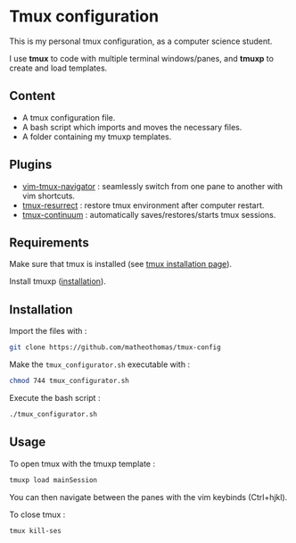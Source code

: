 # Tmux configuration

This is my personal tmux configuration, as a computer science student.

I use **tmux** to code with multiple terminal windows/panes, and **tmuxp** to create and load templates.

## Content
- A tmux configuration file.
- A bash script which imports and moves the necessary files.
- A folder containing my tmuxp templates.

## Plugins
- [vim-tmux-navigator](https://github.com/christoomey/vim-tmux-navigator) : seamlessly switch from one pane to another with vim shortcuts. 
- [tmux-resurrect](https://github.com/tmux-plugins/tmux-resurrect) : restore tmux environment after computer restart.
- [tmux-continuum](https://github.com/tmux-plugins/tmux-continuum) : automatically saves/restores/starts tmux sessions.

## Requirements
Make sure that tmux is installed (see [tmux installation page](https://github.com/tmux/tmux/wiki/Installing)).

Install tmuxp ([installation](https://github.com/tmux-python/tmuxp)).

## Installation

Import the files with :
```bash
git clone https://github.com/matheothomas/tmux-config
```

Make the `tmux_configurator.sh` executable with :
```bash
chmod 744 tmux_configurator.sh
```

Execute the bash script :
```bash
./tmux_configurator.sh
```

## Usage

To open tmux with the tmuxp template :
```bash
tmuxp load mainSession
```
You can then navigate between the panes with the vim keybinds (Ctrl+hjkl).

To close tmux :
```bash
tmux kill-ses
```
